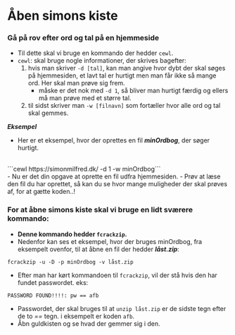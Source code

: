 # Åben simons kiste

### Gå på rov efter ord og tal på en hjemmeside
- Til dette skal vi bruge en kommando der hedder ```cewl```.
- ```cewl```: skal bruge nogle informationer, der skrives bagefter: 
  1. hvis man skriver ```-d [tal]```, kan man angive hvor dybt der skal søges på hjemmesiden, et lavt tal er hurtigt men man får ikke så mange ord. Her skal man prøve sig frem.
     - måske er det nok med ```-d 1```, så bliver man hurtigt færdig og ellers må man prøve med et større tal.
  2. til sidst skriver man ```-w [filnavn]``` som fortæller hvor alle ord og tal skal gemmes.

***Eksempel***
- Her er et eksempel, hvor der oprettes en fil ***minOrdbog***, der søger hurtigt.
<br>
```cewl https://simonmilfred.dk/ -d 1 -w minOrdbog```
<br>
- Nu er det din opgave at oprette en fil udfra hjemmesiden.
- Prøv at læse den fil du har oprettet, så kan du se hvor mange muligheder der skal prøves af, for at gætte koden..!

### For at åbne simons kiste skal vi bruge en lidt sværere kommando: 
- **Denne kommando hedder ```fcrackzip```.**
- Nedenfor kan ses et eksempel, hvor der bruges minOrdbog, fra eksempelt ovenfor, til at åbne en fil der hedder ***låst.zip***:

```fcrackzip -u -D -p minOrdbog -v låst.zip```

- Efter man har kørt kommandoen til ```fcrackzip```, vil der stå hvis den har fundet passwordet. eks:


```PASSWORD FOUND!!!!: pw == afb```

- Passwordet, der skal bruges til at ```unzip låst.zip``` er de sidste tegn efter de to *==* tegn. i eksempelt er koden ```afb```.
- Åbn guldkisten og se hvad der gemmer sig i den. 